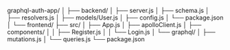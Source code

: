 graphql-auth-app/
│
├── backend/
│   ├── server.js
│   ├── schema.js
│   ├── resolvers.js
│   ├── models/User.js
│   ├── config.js
│   └── package.json
│
└── frontend/
    ├── src/
    │   ├── App.js
    │   ├── apolloClient.js
    │   ├── components/
    │   │   ├── Register.js
    │   │   └── Login.js
    │   └── graphql/
    │       ├── mutations.js
    │       └── queries.js
    └── package.json
